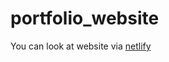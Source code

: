 # portfolio_website

You can look at website via [netlify](https://stupefied-bhabha-2b5831.netlify.app)
